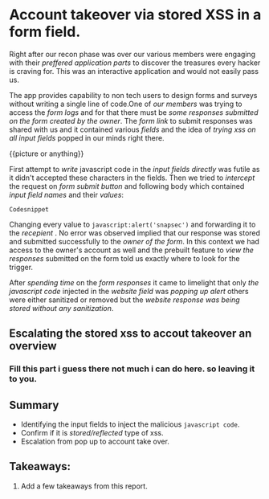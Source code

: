 # Account takeover via stored XSS in a form field.

Right after our recon phase was over our various members were engaging with their *preffered application parts* to discover the treasures every hacker is craving for. This was an interactive application and would not easily pass us. 

The app provides  capability to non tech users to design forms and surveys without writing a single line of code.One of *our members*  was trying to access the *form logs* and for that there must be *some responses submitted on the form created by the owner*. The *form link* to submit responses was shared with us and it contained various *fields* and the idea of *trying xss on all input fields* popped in our minds right there. 

{{picture or anything}}

First attempt to *write* javascript code in the *input fields directly* was futile as it didn't accepted these characters in the fields. Then we tried  to *intercept* the request on *form submit button* and following body which contained *input field names* and their *values*:

```code snippet
Codesnippet
```

Changing every value to ```javascript:alert('snapsec')``` and forwarding it to the *recepient* . No error was observed implied that our response was stored and submitted successfully to the *owner of the form*.  In this context we had access to the owner's account as well and the prebuilt feature to *view the responses* submitted on the form told us exactly where to look for the trigger.

After *spending time* on the *form responses* it came to limelight that only *the javascript code* injected in the *website field* was *popping up alert*  others were either sanitized or removed but the *website response was being stored without any sanitization*.

## Escalating the stored xss to accout takeover an overview

### Fill this part i guess there not much i can do here. so leaving it to you.





## Summary

- Identifying the input fields to inject  the malicious ```javascript code```.
- Confirm if it is *stored/reflected* type of xss.
- Escalation from pop up to account take over.

## Takeaways:

1. Add a few takeaways from this report.


